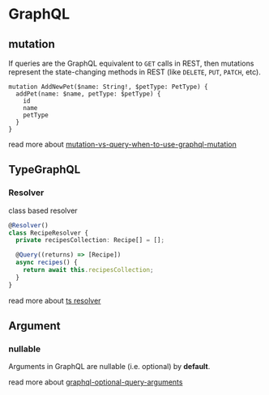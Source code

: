 # GraphQL

## mutation

If queries are the GraphQL equivalent to `GET` calls in REST, then mutations represent the state-changing methods in REST (like `DELETE`, `PUT`, `PATCH`, etc).

```gql
mutation AddNewPet($name: String!, $petType: PetType) {
  addPet(name: $name, petType: $petType) {
    id
    name
    petType
  }
}
```

read more about [mutation-vs-query-when-to-use-graphql-mutation](https://www.apollographql.com/blog/graphql/basics/mutation-vs-query-when-to-use-graphql-mutation)

## TypeGraphQL

### Resolver

class based resolver

```ts
@Resolver()
class RecipeResolver {
  private recipesCollection: Recipe[] = [];

  @Query((returns) => [Recipe])
  async recipes() {
    return await this.recipesCollection;
  }
}
```

read more about [ts resolver](https://typegraphql.com/docs/resolvers.html)

## Argument

### nullable

Arguments in GraphQL are nullable (i.e. optional) by **default**.

read more about [graphql-optional-query-arguments](https://stackoverflow.com/questions/64436979/graphql-optional-query-arguments)

